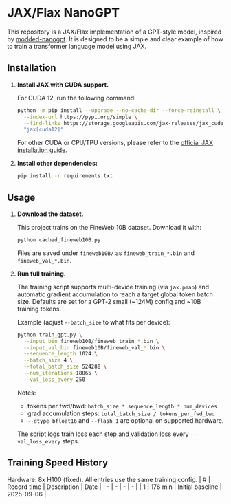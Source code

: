 # JAX/Flax NanoGPT

This repository is a JAX/Flax implementation of a GPT-style model, inspired by [modded-nanogpt](https://github.com/KellerJordan/modded-nanogpt). It is designed to be a simple and clear example of how to train a transformer language model using JAX.

## Installation

1.  **Install JAX with CUDA support.**

    For CUDA 12, run the following command:

    ```bash
    python -m pip install --upgrade --no-cache-dir --force-reinstall \
      --index-url https://pypi.org/simple \
      --find-links https://storage.googleapis.com/jax-releases/jax_cuda_releases.html \
      "jax[cuda12]"
    ```

    For other CUDA or CPU/TPU versions, please refer to the [official JAX installation guide](https://github.com/google/jax#installation).

2.  **Install other dependencies:**

    ```bash
    pip install -r requirements.txt
    ```

## Usage

1.  **Download the dataset.**

    This project trains on the FineWeb 10B dataset. Download it with:

    ```bash
    python cached_fineweb10B.py
    ```

    Files are saved under `fineweb10B/` as `fineweb_train_*.bin` and `fineweb_val_*.bin`.

2.  **Run full training.**

    The training script supports multi-device training (via `jax.pmap`) and automatic gradient accumulation to reach a target global token batch size. Defaults are set for a GPT‑2 small (~124M) config and ~10B training tokens.

    Example (adjust `--batch_size` to what fits per device):

    ```bash
    python train_gpt.py \
      --input_bin fineweb10B/fineweb_train_*.bin \
      --input_val_bin fineweb10B/fineweb_val_*.bin \
      --sequence_length 1024 \
      --batch_size 4 \
      --total_batch_size 524288 \
      --num_iterations 18865 \
      --val_loss_every 250
    ```

    Notes:

    - tokens per fwd/bwd: `batch_size * sequence_length * num_devices`
    - grad accumulation steps: `total_batch_size / tokens_per_fwd_bwd`
    - `--dtype bfloat16` and `--flash 1` are optional on supported hardware.

    The script logs train loss each step and validation loss every `--val_loss_every` steps.

## Training Speed History

Hardware: 8x H100 (fixed). All entries use the same training config.
| # | Record time | Description | Date |
| - | - | - | - |
| 1 | 176 min | Initial baseline | 2025-09-06 |
